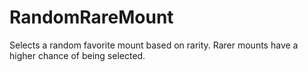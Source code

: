 # RandomRareMount

Selects a random favorite mount based on rarity.
Rarer mounts have a higher chance of being selected.

